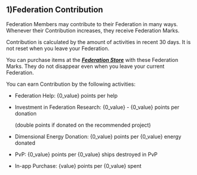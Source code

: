 ## 1)Federation Contribution 

 Federation Members may contribute to their Federation in many ways. Whenever their Contribution increases, they receive Federation Marks.

Contribution is calculated by the amount of activities in recent 30 days. It is not reset when you leave your Federation.

You can purchase items at the ***<u>Federation Store</u>*** with these Federation Marks. They do not disappear even when you leave your current Federation.

You can earn Contribution by the following activities:



- Federation Help: {0_value} points per help

- Investment in Federation Research: {0_value} - {0_value} points per donation

  (double points if donated on the recommended project)

- Dimensional Energy Donation: {0_value} points per {0_value} energy donated

- PvP: {0_value} points per {0_value} ships destroyed in PvP

- In-app Purchase: {value} points per {0_value} spent